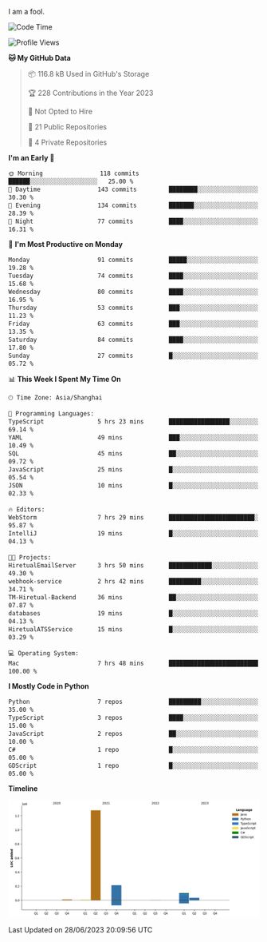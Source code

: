 I am a fool.

<!--START_SECTION:waka-->
![Code Time](http://img.shields.io/badge/Code%20Time-505%20hrs%2026%20mins-blue)

![Profile Views](http://img.shields.io/badge/Profile%20Views-3-blue)

**🐱 My GitHub Data** 

> 📦 116.8 kB Used in GitHub's Storage 
 > 
> 🏆 228 Contributions in the Year 2023
 > 
> 🚫 Not Opted to Hire
 > 
> 📜 21 Public Repositories 
 > 
> 🔑 4 Private Repositories 
 > 
**I'm an Early 🐤** 

```text
🌞 Morning                118 commits         ██████░░░░░░░░░░░░░░░░░░░   25.00 % 
🌆 Daytime                143 commits         ████████░░░░░░░░░░░░░░░░░   30.30 % 
🌃 Evening                134 commits         ███████░░░░░░░░░░░░░░░░░░   28.39 % 
🌙 Night                  77 commits          ████░░░░░░░░░░░░░░░░░░░░░   16.31 % 
```
📅 **I'm Most Productive on Monday** 

```text
Monday                   91 commits          █████░░░░░░░░░░░░░░░░░░░░   19.28 % 
Tuesday                  74 commits          ████░░░░░░░░░░░░░░░░░░░░░   15.68 % 
Wednesday                80 commits          ████░░░░░░░░░░░░░░░░░░░░░   16.95 % 
Thursday                 53 commits          ███░░░░░░░░░░░░░░░░░░░░░░   11.23 % 
Friday                   63 commits          ███░░░░░░░░░░░░░░░░░░░░░░   13.35 % 
Saturday                 84 commits          ████░░░░░░░░░░░░░░░░░░░░░   17.80 % 
Sunday                   27 commits          █░░░░░░░░░░░░░░░░░░░░░░░░   05.72 % 
```


📊 **This Week I Spent My Time On** 

```text
🕑︎ Time Zone: Asia/Shanghai

💬 Programming Languages: 
TypeScript               5 hrs 23 mins       █████████████████░░░░░░░░   69.14 % 
YAML                     49 mins             ███░░░░░░░░░░░░░░░░░░░░░░   10.49 % 
SQL                      45 mins             ██░░░░░░░░░░░░░░░░░░░░░░░   09.72 % 
JavaScript               25 mins             █░░░░░░░░░░░░░░░░░░░░░░░░   05.54 % 
JSON                     10 mins             █░░░░░░░░░░░░░░░░░░░░░░░░   02.33 % 

🔥 Editors: 
WebStorm                 7 hrs 29 mins       ████████████████████████░   95.87 % 
IntelliJ                 19 mins             █░░░░░░░░░░░░░░░░░░░░░░░░   04.13 % 

🐱‍💻 Projects: 
HiretualEmailServer      3 hrs 50 mins       ████████████░░░░░░░░░░░░░   49.30 % 
webhook-service          2 hrs 42 mins       █████████░░░░░░░░░░░░░░░░   34.71 % 
TM-Hiretual-Backend      36 mins             ██░░░░░░░░░░░░░░░░░░░░░░░   07.87 % 
databases                19 mins             █░░░░░░░░░░░░░░░░░░░░░░░░   04.13 % 
HiretualATSService       15 mins             █░░░░░░░░░░░░░░░░░░░░░░░░   03.29 % 

💻 Operating System: 
Mac                      7 hrs 48 mins       █████████████████████████   100.00 % 
```

**I Mostly Code in Python** 

```text
Python                   7 repos             █████████░░░░░░░░░░░░░░░░   35.00 % 
TypeScript               3 repos             ████░░░░░░░░░░░░░░░░░░░░░   15.00 % 
JavaScript               2 repos             ██░░░░░░░░░░░░░░░░░░░░░░░   10.00 % 
C#                       1 repo              █░░░░░░░░░░░░░░░░░░░░░░░░   05.00 % 
GDScript                 1 repo              █░░░░░░░░░░░░░░░░░░░░░░░░   05.00 % 
```



**Timeline**

![Lines of Code chart](https://raw.githubusercontent.com/VeejaLiu/VeejaLiu/master/assets/bar_graph.png)


 Last Updated on 28/06/2023 20:09:56 UTC
<!--END_SECTION:waka-->
